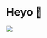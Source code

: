 # Heyo 👋
<img src="https://skillicons.dev/icons?i=ts,js,py,lua,bootstrap,css,discordjs,django,electron,express,git,github,html,md,nodejs,notion,npm,pr,powershell,vscode,react,replit,robloxstudio,sqlite,stackoverflow,selenium,tailwind,twitter,wordpress&perline=6"/>

